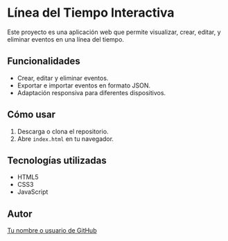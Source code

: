 # Línea del Tiempo Interactiva

Este proyecto es una aplicación web que permite visualizar, crear, editar, y eliminar eventos en una línea del tiempo.

## Funcionalidades
- Crear, editar y eliminar eventos.
- Exportar e importar eventos en formato JSON.
- Adaptación responsiva para diferentes dispositivos.

## Cómo usar
1. Descarga o clona el repositorio.
2. Abre `index.html` en tu navegador.

## Tecnologías utilizadas
- HTML5
- CSS3
- JavaScript

## Autor
[Tu nombre o usuario de GitHub](https://github.com/erio94)
